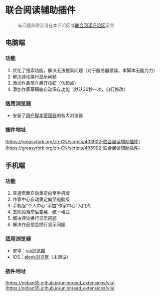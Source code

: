 # 联合阅读辅助插件

> 有问题和建议请在本评论区或[联合阅读评论区](http://www.unionread.vip/module/novel/info.php?tid=3&nid=3153)留言

## 电脑端

### 功能
1. 优化了搜索功能，解决无法搜索问题（对于服务器错误，本脚本无能为力）
2. 解决评论换行显示问题
3. 添加作品简介展开按钮（仿起点）
4. 添加作家草稿箱自动保存功能（默认30秒一次，自行修改）

### 适用浏览器
* 安装了[用户脚本管理器](https://www.bilibili.com/read/cv5293953)的各大浏览器

### 插件地址
[https://greasyfork.org/zh-CN/scripts/403902-联合阅读辅助插件](https://greasyfork.org/zh-CN/scripts/403902-联合阅读辅助插件)

## 手机端

### 功能
1. 普通页面自动重定向至手机版
2. 作家中心自动重定向至电脑版
3. 手机版“个人中心”添加“作家中心”入口点
4. 去除段落前后空格，统一格式
5. 解决评论换行显示问题
6. 解决作品信息换行显示问题

### 适用浏览器
* 安卓：[via浏览器](https://viayoo.com/zh-cn/)
* IOS：[alook浏览器](https://apps.apple.com/cn/app/id1261944766)（未测试）

### 插件地址
[https://qidian55.github.io/unionread_extensions/via](https://qidian55.github.io/unionread_extensions/via)

<link rel="stylesheet" href="https://unpkg.com/gitalk/dist/gitalk.css">
<script src="https://unpkg.com/gitalk@latest/dist/gitalk.min.js"></script>

<div id="gitalk-container"></div>
<script type="text/javascript">
    var gitalk = new Gitalk({
    // gitalk的主要参数
      clientID: `c675747fb4b4a83a59f9`,   //上面获取到的值
      clientSecret: `85b826d9abd3f763f7d8f9606a699b121571fbef`,//上面获取到的值
      repo: `qidian55.github.io`,  //您刚才建立仓库的名字
      owner: 'qidian55',   //你的GitHub用户名字
      admin: ['qidian55'],  //你的GitHub用户的名字
      id: 'unionread_extensions', //id不能重复，如果重复就会把其他页面的评论引进来
        });
      gitalk.render('gitalk-container');
</script>
